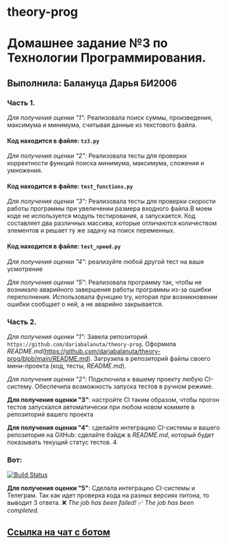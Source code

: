 # theory-prog
# Домашнее задание №3 по Технологии Программирования.
## Выполнила: Балануца Дарья БИ2006
### Часть 1.
*Для получения оценки "1"*: Реализовала поиск суммы, произведения, максимума и минимума, считывая данные из текстового файла.
#### Код находится в файле: `tz3.py`

*Для получения оценки "2"*: Реализовала тесты для проверки корректности функций поиска минимума, максимума, сложения и умножения. 
#### Код находится в файле: `test_functions.py`

*Для получения оценки "3"*: Реализовала тесты для проверки скорости работы программы при увеличении размера входного файла.В моем коде не используется модуль тестирования, а запускается. Код составляет два различных массива, которые отличаются количеством элементов и решает ту же задачу на поиск переменных.
#### Код находится в файле: `test_speed.py`

*Для получения оценки "4"*: реализуйте любой другой тест на ваше усмотрение

*Для получения оценки "5"*: Реализовала программу так, чтобы не возникало аварийного завершения работы программы из-за ошибки переполнения. Использовала функцию try, которая при возникновении ошибки сообщает о ней, а не аварийно закрывается.

### Часть 2.
*Для получения оценки "1"*: Завела репозиторий `https://github.com/dariabalanuta/theory-prog`. Оформила *README.md*(https://github.com/dariabalanuta/theory-prog/blob/main/README.md). Загрузила в репозиторий файлы своего мини-проекта (код, тесты, *README.md*).

*Для получения оценки "2"*: Подключила к вашему проекту любую CI-систему. Обеспечила возможность запуска тестов в ручном режиме. 

**Для получения оценки "3"**: настройте CI таким образом, чтобы прогон тестов запускался автоматически при любом новом коммите в репозиторий вашего проекта

**Для получения оценки "4"**: сделайте интеграцию CI-системы и вашего репозитория на GitHub: сделайте бэйдж в *README.md*, который будет показывать текущий статус тестов. 4
### Вот: 
[![Build Status](https://github.com/dariabalanuta/theory-prog/actions/workflows/python-package.yml/badge.svg)](https://github.com/dariabalanuta/theory-prog/actions/workflows/python-package.yml)

**Для получения оценки "5"**: Сделала интеграцию CI-системы и Телеграм. Так как идет проверка кода на разных версиях питона, то выводит 3 ответа. 
❌ *The job has been failed!*            ✅ *The job has been completed.*
## [Ссылка на чат с ботом](https://t.me/+z71wp9KUR0Q5YWVi) 
